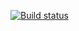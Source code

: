 [![Build status](https://ci.appveyor.com/api/projects/status/jo8kwbdfl7113qw2?svg=true)](https://ci.appveyor.com/project/Irina-Khaustova/hw-ahj-animation1)
